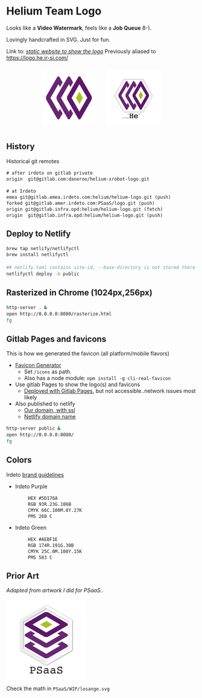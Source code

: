 # Helium Team Logo

Looks like a __Video Watermark__, feels like a __Job Queue__ 8-).

Lovingly handcrafted in SVG. Just for fun.

Link to: [_static website to show the logo_](https://helium-logo.netlify.com/)
Previously aliased to https://logo.he.ir-si.com/
<center>
<img src="public/Helium.sans-256.png" width="128" style="background-color:#fff;border-radius: 10px; padding:10px; margin: 10px">
<img src="public/Helium-256.png" width="128" style="background-color:#fff;border-radius: 10px; padding:10px; margin: 10px">
</center>

## History

Historical git remotes

```text
# after irdeto on gitlab private
origin	git@gitlab.com:daneroo/helium-xrobot-logo.git

# at Irdeto
emea git@gitlab.emea.irdeto.com:helium/helium-logo.git (push)
forked git@gitlab.amer.irdeto.com:PSaaS/logo.git (push)
origin git@gitlab.infra.opd:helium/helium-logo.git (fetch)
origin	git@gitlab.infra.opd:helium/helium-logo.git (push)
```

## Deploy to Netlify

```bash
brew tap netlify/netlifyctl
brew install netlifyctl

## netlify.toml contains site-id, --base-directory is not stored there yet
netlifyctl deploy -b public
```

## Rasterized in Chrome (1024px,256px)

```bash
http-server . &
open http://0.0.0.0:8080/rasterize.html
fg
```

## Gitlab Pages and favicons

This is how we generated the favicon (all platform/mobile flavors)

- [Favicon Generator](http://realfavicongenerator.net/)
  - Set `/icons` as path.
  - Also has a node module: `npm install -g cli-real-favicon`
- Use gitlab Pages to show the logo(s) and favicons
  - [Deployed with Gitlab Pages](http://helium.gitlab-pages.hdc.engineering.intra/helium-logo), but not accessible..network issues most likely
- Also published to netlify
  - [Our domain, with ssl](https://logo.he.ir-si.com/)
  - [Netlify domain name](https://helium-logo.netlify.com/)

```bash
http-server public &
open http://0.0.0.0:8080/
fg
```

## Colors

Irdeto [brand guidelines](http://irdeto.com/brand-guidelines/brand-guidelines.html)

- Irdeto Purple

```text
        HEX #5D176A
        RGB 93R.23G.106B
        CMYK 66C.100M.8Y.27K
        PMS 260 C
```

- Irdeto Green

```text
        HEX #AEBF1E
        RGB 174R.191G.30B
        CMYK 25C.0M.100Y.15K
        PMS 583 C
```

## Prior Art
_Adapted from artwork I did for PSaaS.._

<div style="background-color:#fff;border-radius: 10px; display:inline-block; padding:10px">
<img src="PSaaS/PSaaS-256.png" width=192>
</div>


Check the math in `PSaaS/WIP/losange.svg`


